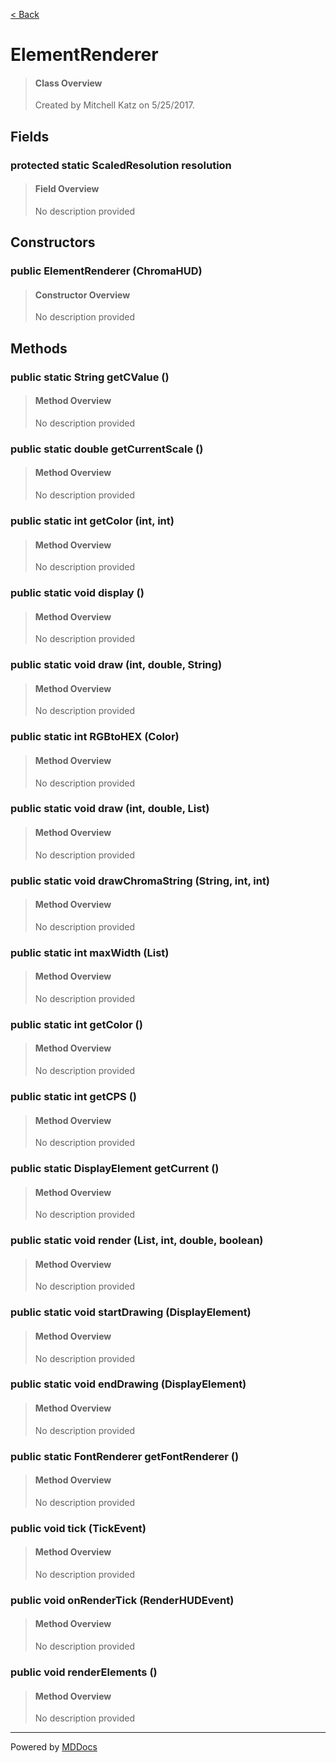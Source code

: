 [< Back](README.md)
# ElementRenderer #
>#### Class Overview ####
>Created by Mitchell Katz on 5/25/2017.
## Fields ##
### protected static ScaledResolution resolution ###
>#### Field Overview ####
>No description provided
>
## Constructors ##
### public ElementRenderer (ChromaHUD) ###
>#### Constructor Overview ####
>No description provided
>
## Methods ##
### public static String getCValue () ###
>#### Method Overview ####
>No description provided
>
### public static double getCurrentScale () ###
>#### Method Overview ####
>No description provided
>
### public static int getColor (int, int) ###
>#### Method Overview ####
>No description provided
>
### public static void display () ###
>#### Method Overview ####
>No description provided
>
### public static void draw (int, double, String) ###
>#### Method Overview ####
>No description provided
>
### public static int RGBtoHEX (Color) ###
>#### Method Overview ####
>No description provided
>
### public static void draw (int, double, List) ###
>#### Method Overview ####
>No description provided
>
### public static void drawChromaString (String, int, int) ###
>#### Method Overview ####
>No description provided
>
### public static int maxWidth (List) ###
>#### Method Overview ####
>No description provided
>
### public static int getColor () ###
>#### Method Overview ####
>No description provided
>
### public static int getCPS () ###
>#### Method Overview ####
>No description provided
>
### public static DisplayElement getCurrent () ###
>#### Method Overview ####
>No description provided
>
### public static void render (List, int, double, boolean) ###
>#### Method Overview ####
>No description provided
>
### public static void startDrawing (DisplayElement) ###
>#### Method Overview ####
>No description provided
>
### public static void endDrawing (DisplayElement) ###
>#### Method Overview ####
>No description provided
>
### public static FontRenderer getFontRenderer () ###
>#### Method Overview ####
>No description provided
>
### public void tick (TickEvent) ###
>#### Method Overview ####
>No description provided
>
### public void onRenderTick (RenderHUDEvent) ###
>#### Method Overview ####
>No description provided
>
### public void renderElements () ###
>#### Method Overview ####
>No description provided
>

---
Powered by [MDDocs](https://github.com/VRCube/MDDocs)